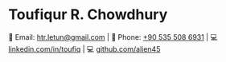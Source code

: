 # Toufiqur R. Chowdhury

📧 Email: [htr.letun@gmail.com](mailto:htr.letun@gmail.com) | 📱 Phone: [+90 535 508 6931](tel:+905355086931)  | 💻 [linkedin.com/in/toufiq](https://linkedin.com/in/toufiq) | 💻 [github.com/alien45](https://github.com/alien45)
